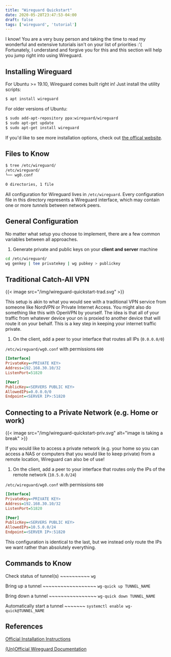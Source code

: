 ```yaml
---
title: "Wireguard Quickstart"
date: 2020-05-28T23:47:53-04:00
draft: false
tags: ['wireguard', 'tutorial']
---
```


I know! You are a very busy person and taking the time to read my wonderful and extensive tutorials isn't on your list of priorities :'( Fortunately, I understand and forgive you for this and this section will help you jump right into using Wireguard.

## Installing Wireguard

For Ubuntu >= 19.10, Wireguard comes built right in! Just install the utility scripts:

```bash
$ apt install wireguard
```

For older versions of Ubuntu:

```bash
$ sudo add-apt-repository ppa:wireguard/wireguard
$ sudo apt-get update
$ sudo apt-get install wireguard
```

If you'd like to see more installation options, check out [the offical website](https://www.wireguard.com/install/).

## Files to Know

```bash
$ tree /etc/wireguard/
/etc/wireguard/
└── wg0.conf

0 directories, 1 file
```

All configuration for Wireguard lives in `/etc/wireguard`. Every configuration file in this directory represents a Wireguard interface, which may contain one or more *tunnels* between network peers.

## General Configuration

No matter what setup you choose to implement, there are a few common variables between all approaches.

1. Generate private and public keys on your **client and server** machine

```bash
cd /etc/wireguard/
wg genkey | tee privatekey | wg pubkey > publickey
```

## Traditional Catch-All VPN

{{< image src="/img/wireguard-quickstart-trad.svg" >}}

This setup is akin to what you would see with a traditional VPN service from someone like NordVPN or Private Internet Access. You might also do something like this with OpenVPN by yourself. The idea is that all of your traffic from whatever device your on is proxied to another device that will route it on your behalf. This is a key step in keeping your internet traffic private.

1. On the client, add a peer to your interface that routes all IPs (`0.0.0.0/0`)

`/etc/wireguard/wg0.conf` with permissions `600`

```ini
[Interface]
PrivateKey=<PRIVATE KEY>
Address=192.168.30.10/32
ListenPort=51820

[Peer]
PublicKey=<SERVERS PUBLIC KEY>
AllowedIPs=0.0.0.0/0
Endpoint=<SERVER IP>:51820
```

## Connecting to a Private Network (e.g. Home or work)

{{< image src="/img/wireguard-quickstart-priv.svg" alt="image is taking a break" >}}

If you would like to access a private network (e.g. your home so you can access a NAS or computers that you would like to keep private) from a remote location, Wireguard can also be of use!

1. On the client, add a peer to your interface that routes only the IPs of the remote network (`10.5.0.0/24`)

`/etc/wireguard/wg0.conf` with permissions `600`

```ini
[Interface]
PrivateKey=<PRIVATE KEY>
Address=192.168.30.10/32
ListenPort=51820

[Peer]
PublicKey=<SERVERS PUBLIC KEY>
AllowedIPs=10.5.0.0/24
Endpoint=<SERVER IP>:51820
```

This configuration is identical to the last, but we instead only route the IPs we want rather than absolutely everything.

## Commands to Know

Check status of tunnel(s) ~~~~~~~~~~ `wg`

Bring up a tunnel ~~~~~~~~~~~~~~~~~~ `wg-quick up TUNNEL_NAME`

Bring down a tunnel ~~~~~~~~~~~~~~~~ `wg-quick down TUNNEL_NAME`

Automatically start a tunnel ~~~~~~~ `systemctl enable wg-quick@TUNNEL_NAME`

## References

[Official Installation Instructions](https://www.wireguard.com/install/)

[(Un)Official Wireguard Documentation](https://docs.sweeting.me/s/wireguard)
